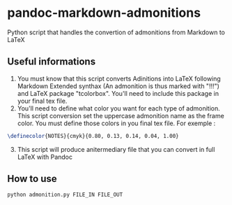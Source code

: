 # pandoc-markdown-admonitions

Python script that handles the convertion of admonitions from Markdown to LaTeX

## Useful informations

1. You must know that this script converts Adinitions into LaTeX following Markdown Extended synthax (An admonition is thus marked with "!!!") and LaTeX package "tcolorbox". You'll need to include this package in your final tex file.
2. You'll need to define what color you want for each type of admonition. This script conversion set the uppercase admonition name as the frame color. You must define those colors in you final tex file. For exemple :
  ```tex
  \definecolor{NOTES}{cmyk}{0.80, 0.13, 0.14, 0.04, 1.00}
  ```
3. This script will produce anitermediary file that you can convert in full LaTeX with Pandoc

## How to use

```bash
python admonition.py FILE_IN FILE_OUT
```
